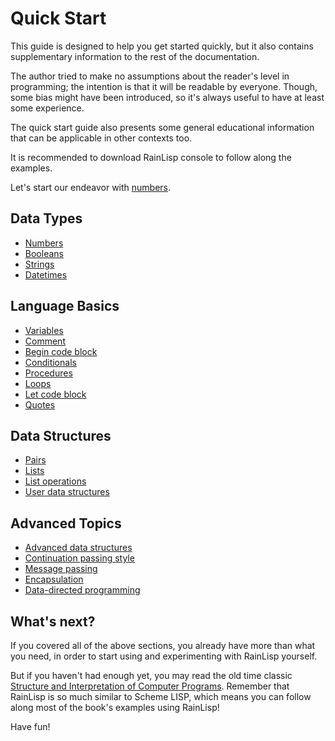 ﻿# Quick Start
This guide is designed to help you get started quickly, but it also contains supplementary information to the rest of the documentation.

The author tried to make no assumptions about the reader's level in programming;
the intention is that it will be readable by everyone. Though, some bias might have
been introduced, so it's always useful to have at least some experience.

The quick start guide also presents some general educational information that can be applicable in other contexts too.

It is recommended to download RainLisp console to follow along the examples.

Let's start our endeavor with [numbers](quick-start/numbers.md).

## Data Types
- [Numbers](quick-start/numbers.md)
- [Booleans](quick-start/booleans.md)
- [Strings](quick-start/strings.md)
- [Datetimes](quick-start/datetimes.md)

## Language Basics
- [Variables](quick-start/variables.md)
- [Comment](quick-start/comment.md)
- [Begin code block](quick-start/begin.md)
- [Conditionals](quick-start/conditionals.md)
- [Procedures](quick-start/procedures.md)
- [Loops](quick-start/loops.md)
- [Let code block](quick-start/let.md)
- [Quotes](quick-start/quotes.md)

## Data Structures
- [Pairs](quick-start/pairs.md)
- [Lists](quick-start/lists.md)
- [List operations](quick-start/list-operations.md)
- [User data structures](quick-start/user-data-structures.md)

## Advanced Topics
- [Advanced data structures](quick-start/advanced-data-structures.md)
- [Continuation passing style](quick-start/cps.md)
- [Message passing](quick-start/message-passing.md)
- [Encapsulation](quick-start/encapsulation.md)
- [Data-directed programming](quick-start/data-directed-programming.md)

## What's next?
If you covered all of the above sections, you already have more than what you need,
in order to start using and experimenting with RainLisp yourself.

But if you haven't had enough yet, you may read the old time classic
[Structure and Interpretation of Computer Programs](https://mitp-content-server.mit.edu/books/content/sectbyfn/books_pres_0/6515/sicp.zip/full-text/book/book.html).
Remember that RainLisp is so much similar to Scheme LISP, which means you can follow along most of the book's examples using RainLisp!

Have fun!